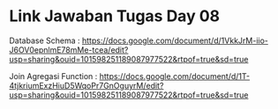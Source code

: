 # Link Jawaban Tugas Day 08

Database Schema : https://docs.google.com/document/d/1VkkJrM-iio-J6OV0epnlmE78mMe-tcea/edit?usp=sharing&ouid=101598251189087977522&rtpof=true&sd=true

Join Agregasi Function : https://docs.google.com/document/d/1T-4tjkriumExzHiuD5WqoPr7GnOguyrM/edit?usp=sharing&ouid=101598251189087977522&rtpof=true&sd=true